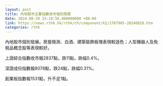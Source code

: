 ```yaml
---
layout: post
title: 內地股市主要指數收市個別發展
date: 2024-08-28 15:19:56.000000000 +08:00
link: https://news.rthk.hk/rthk/ch/component/k2/1767985-20240828.htm
categories: rthk
---
```


內地股市個別發展。房屋檢測、白酒、建築裝飾板塊表現較遜色；人型機器人及免稅品概念股等表現較好。

上證綜合指數收市報2837點，跌11點，跌幅0.4%。

深證成份指數報8078點，跌24點，跌幅0.31%。

創業板指數報1531點，升不足1點。
